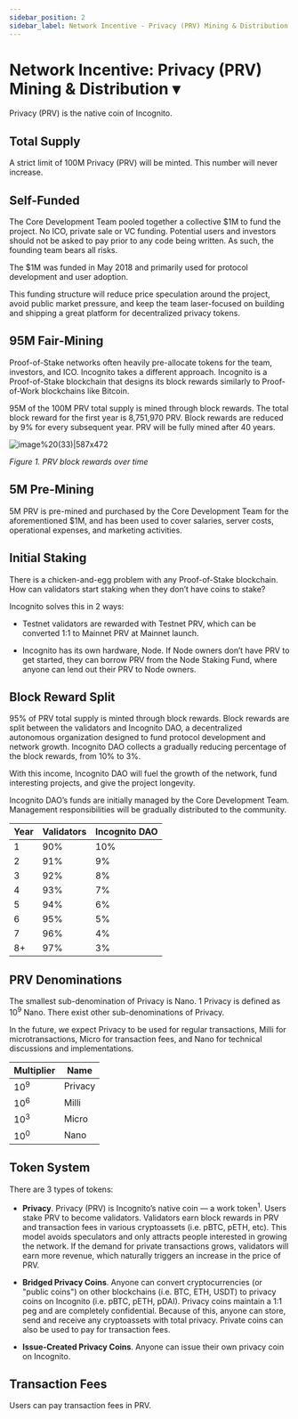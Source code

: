 ```yaml
---
sidebar_position: 2
sidebar_label: Network Incentive - Privacy (PRV) Mining & Distribution
---
```



# Network Incentive: Privacy (PRV) Mining & Distribution ▾

Privacy (PRV) is the native coin of Incognito.

## Total Supply

A strict limit of 100M Privacy (PRV) will be minted. This number will never increase.

## Self-Funded

The Core Development Team pooled together a collective $1M to fund the project. No ICO, private sale or VC funding. Potential users and investors should not be asked to pay prior to any code being written. As such, the founding team bears all risks.

The $1M was funded in May 2018 and primarily used for protocol development and user adoption.

This funding structure will reduce price speculation around the project, avoid public market pressure, and keep the team laser-focused on building and shipping a great platform for decentralized privacy tokens.

## 95M Fair-Mining

Proof-of-Stake networks often heavily pre-allocate tokens for the team, investors, and ICO. Incognito takes a different approach. Incognito is a Proof-of-Stake blockchain that designs its block rewards similarly to Proof-of-Work blockchains like Bitcoin.

95M of the 100M PRV total supply is mined through block rewards. The total block reward for the first year is 8,751,970 PRV. Block rewards are reduced by 9% for every subsequent year. PRV will be fully mined after 40 years.

![image%20(33)|587x472](upload://zdUYnzL8aG18Pe5Kzu0nDQhfFB8.png) 

*Figure 1. PRV block rewards over time*

## 5M Pre-Mining

5M PRV is pre-mined and purchased by the Core Development Team for the aforementioned $1M, and has been used to cover salaries, server costs, operational expenses, and marketing activities.

## Initial Staking

There is a chicken-and-egg problem with any Proof-of-Stake blockchain. How can validators start staking when they don’t have coins to stake?

Incognito solves this in 2 ways:

* Testnet validators are rewarded with Testnet PRV, which can be converted 1:1 to Mainnet PRV at Mainnet launch.

* Incognito has its own hardware, Node. If Node owners don’t have PRV to get started, they can borrow PRV from the Node Staking Fund, where anyone can lend out their PRV to Node owners.

## Block Reward Split

95% of PRV total supply is minted through block rewards. Block rewards are split between the validators and Incognito DAO, a decentralized autonomous organization designed to fund protocol development and network growth. Incognito DAO collects a gradually reducing percentage of the block rewards, from 10% to 3%.

With this income, Incognito DAO will fuel the growth of the network, fund interesting projects, and give the project longevity.

Incognito DAO’s funds are initially managed by the Core Development Team. Management responsibilities will be gradually distributed to the community.

|Year|Validators|Incognito DAO|
| --- | --- | --- |
|1|90%|10%|
|2|91%|9%|
|3|92%|8%|
|4|93%|7%|
|5|94%|6%|
|6|95%|5%|
|7|96%|4%|
|8+|97%|3%|

## PRV Denominations

The smallest sub-denomination of Privacy is Nano. 1 Privacy is defined as 10<sup>9</sup> Nano. There exist other sub-denominations of Privacy.

In the future, we expect Privacy to be used for regular transactions, Milli for microtransactions, Micro for transaction fees, and Nano for technical discussions and implementations.

|Multiplier|Name|
| --- | --- |
|10<sup>9</sup>|Privacy|
|10<sup>6</sup>|Milli|
|10<sup>3</sup>|Micro|
|10<sup>0</sup>|Nano|

## Token System

There are 3 types of tokens:

* **Privacy**. Privacy (PRV) is Incognito’s native coin — a work token<sup>1</sup>. Users stake PRV to become validators. Validators earn block rewards in PRV and transaction fees in various cryptoassets (i.e. pBTC, pETH, etc). This model avoids speculators and only attracts people interested in growing the network. If the demand for private transactions grows, validators will earn more revenue, which naturally triggers an increase in the price of PRV.

* **Bridged Privacy Coins**. Anyone can convert cryptocurrencies (or "public coins") on other blockchains (i.e. BTC, ETH, USDT) to privacy coins on Incognito (i.e. pBTC, pETH, pDAI). Privacy coins maintain a 1:1 peg and are completely confidential. Because of this, anyone can store, send and receive any cryptoassets with total privacy. Private coins can also be used to pay for transaction fees.

* **Issue-Created Privacy Coins**. Anyone can issue their own privacy coin on Incognito.

## Transaction Fees

Users can pay transaction fees in PRV.
